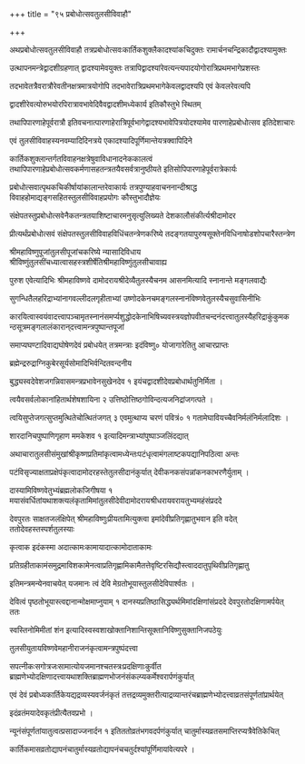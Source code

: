+++
title = "९५ प्रबोधोत्सवतुलसीविवाहौ"

+++

अथप्रबोधोत्सवतुलसीविवाहौ तत्रप्रबोधोत्सवःकार्तिकशुक्लैकादश्यांकचिदुक्तः रामार्चनचन्द्रिकादौद्वादश्यामुक्तः

उत्थापनमन्त्रेद्वादशीग्रहणात् द्वादश्यामेवयुक्तः तत्रापिद्वादश्यांरेवत्यन्त्यपादयोगोरात्रिप्रथमभागेप्रशस्तः

तदभावेतत्रैवरात्रौरेवतीनक्षत्रमात्रयोगोपि तदभावेरात्रिप्रथमभागेकेवलद्वादश्यपि एवं केवलरेवत्यपि

द्वादशीरेवत्योरुभयोरपिरात्रावभावेदिवैवद्वादशीमध्येकार्य इतिकौस्तुभे स्थितम्

तथापिपारणाहेपूर्वरात्रौ इतिवचनात्पारणाहेरात्रिपूर्वभागेद्वादश्यभावेपित्रयोदश्यामेव पारणाहेप्रबोधोत्सव इतिदेशाचारः

एवं तुलसीविवाहस्यनवम्यादिदिनत्रये एकादश्यादिपूर्णिमान्तेयत्रक्वापिदिने

कार्तिकशुक्लान्तर्गतविवाहनक्षत्रेषुवाविधानादनेककालत्वं तथापिपारणाहेप्रबोधोत्सवकर्मणासहतन्त्रतयैवसर्वत्रानुष्ठीयते इतिसोपिपारणाहेपूर्वरात्रेकार्यः

प्रबोधोत्सवात्पृथकचिकीर्षायांकालान्तरेवाकार्यः तत्रपुण्याहवाचननान्दीश्राद्ध विवाहहोमाद्यङ्गसहितस्तुलसीविवाहप्रयोगः कौस्तुभादौज्ञेयः

संक्षेपतस्तुप्रबोधोत्सवेनैकतन्त्रतयाशिष्टाचारमनुसृत्युलिख्यते देशकालौसंकीर्त्यश्रीदामोदर

प्रीत्यर्थंप्रबोधोत्सवं संक्षेपतस्तुलसीविवाहविधिंचतन्त्रेणकरिष्ये तदङ्गतयापुरुषसूक्तेनविधिनाषोडशोपचारैस्तन्त्रेण

श्रीमहाविष्णुपूजांतुलसीपूजांचकरिष्ये न्यासादिविधाय श्रीविष्णुंतुलसींचध्यात्वासहस्त्रशीर्षेतिश्रीमहाविष्णुंतुलसीचावाह्य

पुरुश एवेत्यादिभिः श्रीमहाविष्णवे दामोदरायश्रीदेव्यैतुलस्यैचनम आसनमित्यादि स्नानान्ते मङ्गलवाद्यैः

सुगन्धितैलहरिद्राभ्यांनागवल्लीदलगृहीताभ्यां उष्णोदकेनचमङ्गलस्नानंविष्णवेतुलस्यैचसुवासिनीभिः

कारयित्वास्वयंवादत्त्वापञ्चामृतस्नानंसमर्प्यशुद्धोदकेनाभिषिच्यवस्त्रयज्ञोपवीतचन्दनंदत्त्वातुलस्यैहरिद्राकुंकुमकन्ठसूत्रमङ्गलालंकारान्‌दत्त्वामन्त्रपुष्पान्तपूजां

समाप्यघण्टादिवाद्यघोषेणदेवं प्रबोधयेत् तत्रमन्त्राः इदंविष्णु० योजागारेतितु आचारप्राप्तः

ब्रह्मेन्द्ररुद्राग्निकुबेरसूर्यसोमादिभिर्वन्दितवन्दनीय

बुद्ध्यस्वदेवेशजगन्निवासमन्त्रप्रभावेनसुखेनदेव १ इयंचद्वादशीदेवप्रबोधार्थतुनिर्मिता ।

त्वयैवसर्वलोकानांहितार्थशेषशायिना २ उत्तिष्ठोत्तिष्ठगोविन्दत्यजनिद्रांजगत्पते ।

त्वयिसुप्तेजगत्सुप्तमुत्थितेचोत्थितंजगत् ३ एवमुत्थाप्य चरणं पवित्रं० १ गतामेघावियच्चैवनिर्मलंनिर्मलादिशः ।

शारदानिचपुष्पाणिगृहाण ममकेशव १ इत्यादिमन्त्राभ्यांपुष्पाञ्जलिंदद्यात्

अथाचारातुलसीसंमुखांश्रीकृष्णप्रतिमांकृत्वामध्येन्तःपटंधृत्वामंगलाष्टकपद्यानिपठित्वा अन्तः

पटंविसृज्याक्षताप्रक्षेपंकृत्वादामोदरहस्तेतुलसीदानंकुर्यात् देवीकनकसंपन्नांकनकाभरणैर्युताम् ।

दास्यामिविष्णवेतुभ्यंब्रह्मलोकजिगीषया १ मयासंवर्धितांयथाशक्त्यलंकृतामिमांतुलसीदेवीदामोदरायश्रीधरायवरायतुभ्यमहंसंप्रददे

देवपुरतः साक्षतजलंक्षिपेत् श्रीमहाविष्णुःप्रीयतामित्युक्त्वा इमांदेवीप्रतिगृह्णातुभवान इति वदेत् ततोदेवहस्तस्पर्शतुलस्याः

कृत्वाक इदंकस्मा अदात्कामःकामायादात्कामोदाताकामः

प्रतिग्रहीताकामंसमुद्रमाविशकामेनत्वाप्रतिगृह्णामिकामैतत्तेवृष्टिरसिद्यौस्त्वाददातुपृथिवीप्रतिगृह्णातु

इतिमन्त्रमन्येनवाचयेत् यजमानः त्वं देवि मेग्रतोभूयास्तुलसीदेविपार्श्वतः ।

देवित्वं पृष्ठतोभूयास्त्वद्दानान्मोक्षमाप्नुयाम् १ दानस्यप्रतिष्ठासिद्ध्यर्थमिमांदक्षिणांसंप्रददे देवपुरतोदक्षिणामर्पयेत् ततः

स्वस्तिनोमिमीतां शंन इत्यादिस्वस्वशाखोक्तानिशान्तिसूक्तानिविष्णुसुक्तानिजपठेयुः

तुलसीयुतायविष्णवेमहानीराजनंकृत्वामन्त्रपुष्पंदत्त्वा

सपत्नीकःसगोत्रजःसामात्योयजमानश्चतस्त्रःप्रदक्षिणाःकुर्वीत ब्राह्मणेभ्योदक्षिणादत्त्वायथाशक्तिब्राह्मणभोजनंसंकल्प्यकर्मेश्वरार्पणंकुर्यात्

एवं देवं प्रबोध्यकार्तिकेयद्यद्रव्यस्यवर्जनंकृतं तत्तद्रव्यमुक्तरीत्याद्रव्यान्तरंचब्राह्मणेभ्योदत्त्वाव्रतसंपूर्णतांप्रार्थयेत्

इदंव्रतंमयादेवकृतंप्रीत्यैतवप्रभो ।

न्यूनंसंपूर्णतांयातुत्वत्प्रसादाज्जनार्दन १ इतिततोव्रतंभगवदर्पणंकुर्यात् चातुर्मास्यव्रतसमाप्तिरप्यत्रैवेतिकेचित्

कार्तिकमासव्रतोद्यापनंचातुर्मास्यव्रतोद्यापनंचचतुर्दश्यांपूर्णिमायांवेत्यपरे ।

